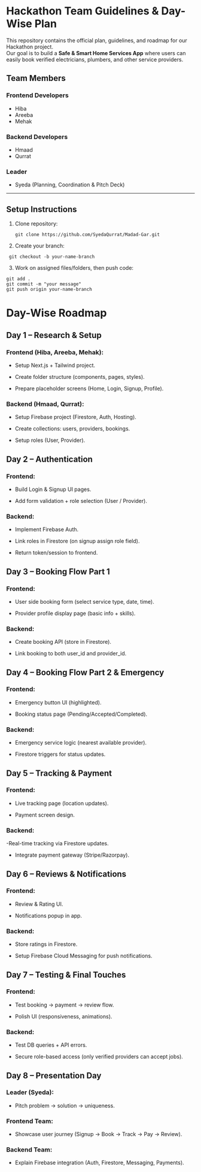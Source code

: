 
# Hackathon Team Guidelines & Day-Wise Plan  

This repository contains the official plan, guidelines, and roadmap for our Hackathon project.  
Our goal is to build a **Safe & Smart Home Services App** where users can easily book verified electricians, plumbers, and other service providers.


##  Team Members  

### Frontend Developers  
- Hiba  
- Areeba  
- Mehak  

### Backend Developers  
- Hmaad  
- Qurrat  

### Leader  
- Syeda (Planning, Coordination & Pitch Deck)  

---

##  Setup Instructions  

1. Clone repository:  
   ```
   git clone https://github.com/SyedaQurrat/Madad-Gar.git
   ```

2. Create your branch:

  ```
   git checkout -b your-name-branch
  ```

3. Work on assigned files/folders, then push code:

```
git add .
git commit -m "your message"
git push origin your-name-branch
```

# Day-Wise Roadmap
## Day 1 – Research & Setup

### Frontend (Hiba, Areeba, Mehak):

- Setup Next.js + Tailwind project.

- Create folder structure (components, pages, styles).

- Prepare placeholder screens (Home, Login, Signup, Profile).

### Backend (Hmaad, Qurrat):

- Setup Firebase project (Firestore, Auth, Hosting).

- Create collections: users, providers, bookings.

- Setup roles (User, Provider).


## Day 2 – Authentication
### Frontend:

- Build Login & Signup UI pages.

- Add form validation + role selection (User / Provider).

### Backend:
- Implement Firebase Auth.

- Link roles in Firestore (on signup assign role field).

- Return token/session to frontend.

## Day 3 – Booking Flow Part 1
### Frontend:
- User side booking form (select service type, date, time).

- Provider profile display page (basic info + skills).

### Backend:
- Create booking API (store in Firestore).

- Link booking to both user_id and provider_id.

## Day 4 – Booking Flow Part 2 & Emergency

### Frontend:
- Emergency button UI (highlighted).

- Booking status page (Pending/Accepted/Completed).

### Backend:
- Emergency service logic (nearest available provider).

- Firestore triggers for status updates.

## Day 5 – Tracking & Payment

### Frontend:
- Live tracking page (location updates).

- Payment screen design.

### Backend:
-Real-time tracking via Firestore updates.

- Integrate payment gateway (Stripe/Razorpay).

## Day 6 – Reviews & Notifications

### Frontend:
- Review & Rating UI.

- Notifications popup in app.

### Backend:
- Store ratings in Firestore.

- Setup Firebase Cloud Messaging for push notifications.

## Day 7 – Testing & Final Touches

### Frontend:
- Test booking → payment → review flow.

- Polish UI (responsiveness, animations).

### Backend:
- Test DB queries + API errors.

- Secure role-based access (only verified providers can accept jobs).

## Day 8 – Presentation Day
### Leader (Syeda):
- Pitch problem → solution → uniqueness.
### Frontend Team:
- Showcase user journey (Signup → Book → Track → Pay → Review).

### Backend Team:

- Explain Firebase integration (Auth, Firestore, Messaging, Payments).
